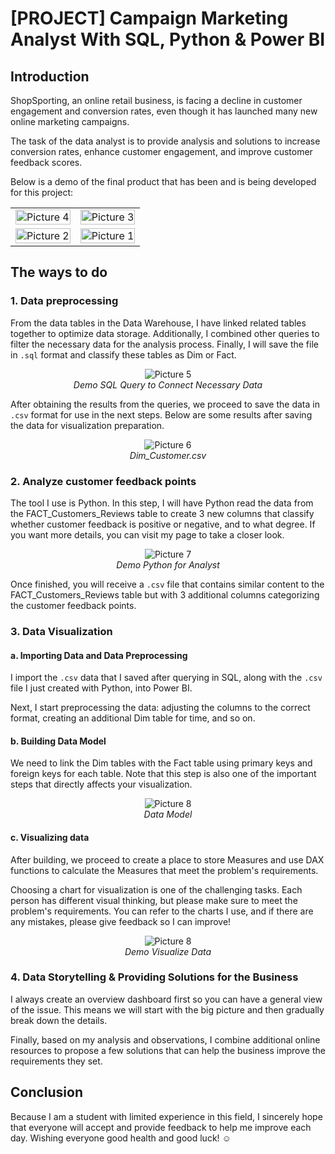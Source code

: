 ﻿# [PROJECT] Campaign Marketing Analyst With SQL, Python & Power BI
 ## Introduction

ShopSporting, an online retail business, is facing a decline in customer engagement and conversion rates, even though it has launched many new online marketing campaigns.

The task of the data analyst is to provide analysis and solutions to increase conversion rates, enhance customer engagement, and improve customer feedback scores.

Below is a demo of the final product that has been and is being developed for this project:

<table>
  <tr>
    <td style="text-align: center; width: 50%;">
      <img src="https://github.com/user-attachments/assets/5d430f1e-7a1c-4d69-8659-54b681b3e728" alt="Picture 4" style="width: 100%; height: auto;">
    </td>
    <td style="text-align: center; width: 50%;">
      <img src="https://github.com/user-attachments/assets/64d933d9-bfea-4051-b83b-46c18d2b33d6" alt="Picture 3" style="width: 100%; height: auto;">
    </td>
  </tr>
  <tr>
    <td style="text-align: center; width: 50%;">
      <img src="https://github.com/user-attachments/assets/c275e0c9-1387-4118-94eb-10fa7de3a0f4" alt="Picture 2" style="width: 100%; height: auto;">
    </td>
    <td style="text-align: center; width: 50%;">
      <img src="https://github.com/user-attachments/assets/88312e62-dd3e-40e4-9e22-d5b577a9b045" alt="Picture 1" style="width: 100%; height: auto;">
    </td>
  </tr>
</table>

## The ways to do
### 1. Data preprocessing

From the data tables in the Data Warehouse, I have linked related tables together to optimize data storage. Additionally, I combined other queries to filter the necessary data for the analysis process. Finally, I will save the file in `.sql` format and classify these tables as Dim or Fact.

<p align="center">
  <img src="https://github.com/user-attachments/assets/acb7e0c9-7ba1-458b-ad83-a97a78908151" alt="Picture 5" style="max-width: 100%; height: auto;">
  <br>
  <i>Demo SQL Query to Connect Necessary Data</i>
</p>

After obtaining the results from the queries, we proceed to save the data in `.csv` format for use in the next steps. Below are some results after saving the data for visualization preparation.

<p align="center">
  <img src="https://github.com/user-attachments/assets/0480bdc2-c766-414c-8200-f55d5e3c4375" alt="Picture 6" style="max-width: 100%; height: auto;">
  <br>
  <i>Dim_Customer.csv</i>
</p>

### 2. Analyze customer feedback points

The tool I use is Python. In this step, I will have Python read the data from the FACT_Customers_Reviews table to create 3 new columns that classify whether customer feedback is positive or negative, and to what degree. If you want more details, you can visit my page to take a closer look.

<p align="center">
  <img src="https://github.com/user-attachments/assets/f4dada88-6b8e-4e83-80fc-4e8256495313" alt="Picture 7" style="max-width: 100%; height: auto;">
  <br>
  <i>Demo Python for Analyst</i>
</p>

Once finished, you will receive a `.csv` file that contains similar content to the FACT_Customers_Reviews table but with 3 additional columns categorizing the customer feedback points.



### 3. Data Visualization

#### a. Importing Data and Data Preprocessing

I import the `.csv` data that I saved after querying in SQL, along with the `.csv` file I just created with Python, into Power BI.

Next, I start preprocessing the data: adjusting the columns to the correct format, creating an additional Dim table for time, and so on.

#### b. Building Data Model

We need to link the Dim tables with the Fact table using primary keys and foreign keys for each table. Note that this step is also one of the important steps that directly affects your visualization.

<p align="center">
  <img src="https://github.com/user-attachments/assets/0dc11bfb-e1ce-4e64-a74b-f196f123275d" alt="Picture 8" style="max-width: 100%; height: auto;">
  <br>
  <i>Data Model</i>
</p>

#### c. Visualizing data

After building, we proceed to create a place to store Measures and use DAX functions to calculate the Measures that meet the problem's requirements.

Choosing a chart for visualization is one of the challenging tasks. Each person has different visual thinking, but please make sure to meet the problem's requirements. You can refer to the charts I use, and if there are any mistakes, please give feedback so I can improve!

<p align="center">
  <img src="https://github.com/user-attachments/assets/01997bc1-5557-40f0-aad6-08ae3bad8954" alt="Picture 8" style="max-width: 100%; height: auto;">
  <br>
  <i>Demo Visualize Data</i>
</p>

### 4. Data Storytelling & Providing Solutions for the Business

I always create an overview dashboard first so you can have a general view of the issue. This means we will start with the big picture and then gradually break down the details.

Finally, based on my analysis and observations, I combine additional online resources to propose a few solutions that can help the business improve the requirements they set.

## Conclusion

Because I am a student with limited experience in this field, I sincerely hope that everyone will accept and provide feedback to help me improve each day. Wishing everyone good health and good luck! :relaxed:
